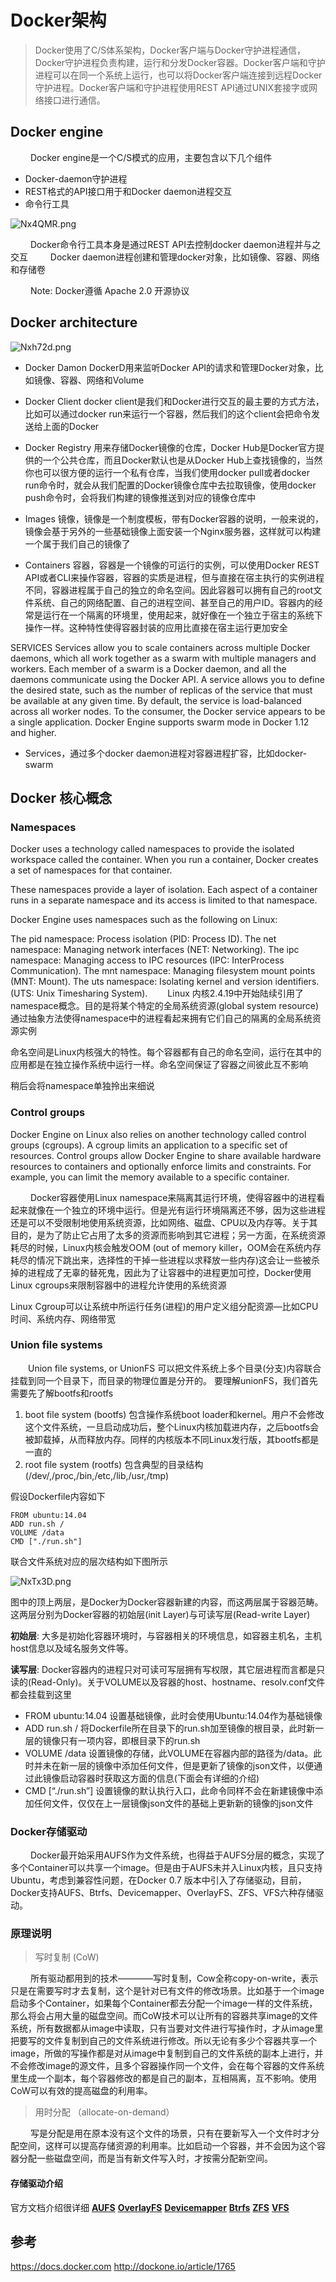# Docker架构

> Docker使用了C/S体系架构，Docker客户端与Docker守护进程通信，Docker守护进程负责构建，运行和分发Docker容器。Docker客户端和守护进程可以在同一个系统上运行，也可以将Docker客户端连接到远程Docker守护进程。Docker客户端和守护进程使用REST API通过UNIX套接字或网络接口进行通信。

## Docker engine


&emsp;&emsp; Docker engine是一个C/S模式的应用，主要包含以下几个组件

* Docker-daemon守护进程
* REST格式的API接口用于和Docker daemon进程交互
* 命令行工具

![Nx4QMR.png](https://s1.ax1x.com/2020/07/04/Nx4QMR.png)

&emsp;&emsp; Docker命令行工具本身是通过REST API去控制docker daemon进程并与之交互
&emsp;&emsp; Docker daemon进程创建和管理docker对象，比如镜像、容器、网络和存储卷

&emsp;&emsp; Note: Docker遵循 Apache 2.0 开源协议


## Docker architecture

![Nxh72d.png](https://s1.ax1x.com/2020/07/04/Nxh72d.png)

* Docker Damon DockerD用来监听Docker API的请求和管理Docker对象，比如镜像、容器、网络和Volume

* Docker Client docker client是我们和Docker进行交互的最主要的方式方法，比如可以通过docker run来运行一个容器，然后我们的这个client会把命令发送给上面的Docker

* Docker Registry 用来存储Docker镜像的仓库，Docker Hub是Docker官方提供的一个公共仓库，而且Docker默认也是从Docker Hub上查找镜像的，当然你也可以很方便的运行一个私有仓库，当我们使用docker pull或者docker run命令时，就会从我们配置的Docker镜像仓库中去拉取镜像，使用docker push命令时，会将我们构建的镜像推送到对应的镜像仓库中

* Images 镜像，镜像是一个制度模板，带有Docker容器的说明，一般来说的，镜像会基于另外的一些基础镜像上面安装一个Nginx服务器，这样就可以构建一个属于我们自己的镜像了

* Containers 容器，容器是一个镜像的可运行的实例，可以使用Docker REST API或者CLI来操作容器，容器的实质是进程，但与直接在宿主执行的实例进程不同，容器进程属于自己的独立的命名空间。因此容器可以拥有自己的root文件系统、自己的网络配置、自己的进程空间、甚至自己的用户ID。容器内的经常是运行在一个隔离的环境里，使用起来，就好像在一个独立于宿主的系统下操作一样。这种特性使得容器封装的应用比直接在宿主运行更加安全

SERVICES
Services allow you to scale containers across multiple Docker daemons, which all work together as a swarm with multiple managers and workers. Each member of a swarm is a Docker daemon, and all the daemons communicate using the Docker API. A service allows you to define the desired state, such as the number of replicas of the service that must be available at any given time. By default, the service is load-balanced across all worker nodes. To the consumer, the Docker service appears to be a single application. Docker Engine supports swarm mode in Docker 1.12 and higher.

* Services，通过多个docker daemon进程对容器进程扩容，比如docker-swarm

## Docker 核心概念

### Namespaces
Docker uses a technology called namespaces to provide the isolated workspace called the container. When you run a container, Docker creates a set of namespaces for that container.

These namespaces provide a layer of isolation. Each aspect of a container runs in a separate namespace and its access is limited to that namespace.

Docker Engine uses namespaces such as the following on Linux:

The pid namespace: Process isolation (PID: Process ID).
The net namespace: Managing network interfaces (NET: Networking).
The ipc namespace: Managing access to IPC resources (IPC: InterProcess Communication).
The mnt namespace: Managing filesystem mount points (MNT: Mount).
The uts namespace: Isolating kernel and version identifiers. (UTS: Unix Timesharing System).
&emsp;&emsp;Linux 内核2.4.19中开始陆续引用了namespace概念。目的是将某个特定的全局系统资源(global system resource)通过抽象方法使得namespace中的进程看起来拥有它们自己的隔离的全局系统资源实例

命名空间是Linux内核强大的特性。每个容器都有自己的命名空间，运行在其中的应用都是在独立操作系统中运行一样。命名空间保证了容器之间彼此互不影响

稍后会将namespace单独拎出来细说


### Control groups
Docker Engine on Linux also relies on another technology called control groups (cgroups). A cgroup limits an application to a specific set of resources. Control groups allow Docker Engine to share available hardware resources to containers and optionally enforce limits and constraints. For example, you can limit the memory available to a specific container.

&emsp;&emsp; Docker容器使用Linux namespace来隔离其运行环境，使得容器中的进程看起来就像在一个独立的环境中运行。但是光有运行环境隔离还不够，因为这些进程还是可以不受限制地使用系统资源，比如网络、磁盘、CPU以及内存等。关于其目的，是为了防止它占用了太多的资源而影响到其它进程；另一方面，在系统资源耗尽的时候，Linux内核会触发OOM (out of memory killer，OOM会在系统内存耗尽的情况下跳出来，选择性的干掉一些进程以求释放一些内存)这会让一些被杀掉的进程成了无辜的替死鬼，因此为了让容器中的进程更加可控，Docker使用Linux cgroups来限制容器中的进程允许使用的系统资源

Linux Cgroup可以让系统中所运行任务(进程)的用户定义组分配资源—比如CPU时间、系统内存、网络带宽


### Union file systems
&emsp;&emsp;Union file systems, or UnionFS 可以把文件系统上多个目录(分支)内容联合挂载到同一个目录下，而目录的物理位置是分开的。 
要理解unionFS，我们首先需要先了解bootfs和rootfs
1. boot file system (bootfs) 包含操作系统boot loader和kernel。用户不会修改这个文件系统，一旦启动成功后，整个Linux内核加载进内存，之后bootfs会被卸载掉，从而释放内存。同样的内核版本不同Linux发行版，其bootfs都是一直的
2. root file system (rootfs) 包含典型的目录结构(/dev/,/proc,/bin,/etc,/lib,/usr,/tmp)

假设Dockerfile内容如下

```shell
FROM ubuntu:14.04
ADD run.sh /
VOLUME /data
CMD ["./run.sh"]
```

联合文件系统对应的层次结构如下图所示



![NxTx3D.png](https://s1.ax1x.com/2020/07/04/NxTx3D.png)


图中的顶上两层，是Docker为Docker容器新建的内容，而这两层属于容器范畴。这两层分别为Docker容器的初始层(init Layer)与可读写层(Read-write Layer)

**初始层**: 大多是初始化容器环境时，与容器相关的环境信息，如容器主机名，主机host信息以及域名服务文件等。

**读写层**: Docker容器内的进程只对可读可写层拥有写权限，其它层进程而言都是只读的(Read-Only)。关于VOLUME以及容器的host、hostname、resolv.conf文件都会挂载到这里

* FROM ubuntu:14.04 设置基础镜像，此时会使用Ubuntu:14.04作为基础镜像
* ADD run.sh / 将Dockerfile所在目录下的run.sh加至镜像的根目录，此时新一层的镜像只有一项内容，即根目录下的run.sh
* VOLUME /data 设置镜像的存储，此VOLUME在容器内部的路径为/data。此时并未在新一层的镜像中添加任何文件，但是更新了镜像的json文件，以便通过此镜像启动容器时获取这方面的信息(下面会有详细的介绍)
* CMD [“./run.sh”] 设置镜像的默认执行入口，此命令同样不会在新建镜像中添加任何文件，仅仅在上一层镜像json文件的基础上更新新的镜像的json文件


### Docker存储驱动

&emsp;&emsp; Docker最开始采用AUFS作为文件系统，也得益于AUFS分层的概念，实现了多个Container可以共享一个image。但是由于AUFS未并入Linux内核，且只支持Ubuntu，考虑到兼容性问题，在Docker 0.7 版本中引入了存储驱动，目前，Docker支持AUFS、Btrfs、Devicemapper、OverlayFS、ZFS、VFS六种存储驱动。



### 原理说明

> 写时复制 (CoW)

&emsp;&emsp; 所有驱动都用到的技术————写时复制，Cow全称copy-on-write，表示只是在需要写时才去复制，这个是针对已有文件的修改场景。比如基于一个image启动多个Container，如果每个Container都去分配一个image一样的文件系统，那么将会占用大量的磁盘空间。而CoW技术可以让所有的容器共享image的文件系统，所有数据都从image中读取，只有当要对文件进行写操作时，才从image里把要写的文件复制到自己的文件系统进行修改。所以无论有多少个容器共享一个image，所做的写操作都是对从image中复制到自己的文件系统的副本上进行，并不会修改image的源文件，且多个容器操作同一个文件，会在每个容器的文件系统里生成一个副本，每个容器修改的都是自己的副本，互相隔离，互不影响。使用CoW可以有效的提高磁盘的利用率。

> 用时分配 （allocate-on-demand）

&emsp;&emsp; 写是分配是用在原本没有这个文件的场景，只有在要新写入一个文件时才分配空间，这样可以提高存储资源的利用率。比如启动一个容器，并不会因为这个容器分配一些磁盘空间，而是当有新文件写入时，才按需分配新空间。



#### 存储驱动介绍

官方文档介绍很详细
**[AUFS](https://docs.docker.com/storage/storagedriver/aufs-driver/)** 
**[OverlayFS](https://docs.docker.com/storage/storagedriver/overlayfs-driver/)**
**[Devicemapper](https://docs.docker.com/storage/storagedriver/device-mapper-driver/)**
**[Btrfs](https://docs.docker.com/storage/storagedriver/brtfs-driver/)**
**[ZFS](https://docs.docker.com/storage/storagedriver/zfs-driver/)**
**[VFS](https://docs.docker.com/storage/storagedriver/vfs-driver/)**




## 参考
https://docs.docker.com
http://dockone.io/article/1765
